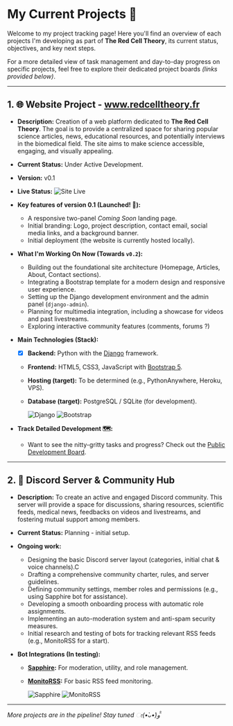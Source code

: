 # My Current Projects 🚀

Welcome to my project tracking page! Here you'll find an overview of each projects I'm developing as part of **The Red Cell Theory**, its current status, objectives, and key next steps.

For a more detailed view of task management and day-to-day progress on specific projects, feel free to explore their dedicated project boards _(links provided below)_.

---

##  1. 🌐 Website Project - www.redcelltheory.fr

* **Description:** Creation of a web platform dedicated to **The Red Cell Theory**. The goal is to provide a centralized space for sharing popular science articles, news, educational resources, and potentially interviews in the biomedical field. The site aims to make science accessible, engaging, and visually appealing.
* **Current Status:** Under Active Development.
* **Version:** v0.1
* **Live Status:** ![Site Live](https://img.shields.io/badge/%F0%9F%8C%8D%20Page%20is%20Live!-darkgreen?style=flat-square)
  
* **Key features of version 0.1 (Launched! 🎉):**
    * A responsive two-panel _Coming Soon_ landing page.
    * Initial branding: Logo, project description, contact email, social media links, and a background banner.
    * Initial deployment (the website is currently hosted locally).

* **What I'm Working On Now (Towards `v0.2`):**
    * Building out the foundational site architecture (Homepage, Articles, About, Contact sections).
    * Integrating a Bootstrap template for a modern design and responsive user experience.
    * Setting up the Django development environment and the admin panel (`django-admin`).
    * Planning for multimedia integration, including a showcase for videos and past livestreams.
    * Exploring interactive community features (comments, forums ?)
    
* **Main Technologies (Stack):**
    * [x] **Backend:** Python with the [Django](https://www.djangoproject.com/) framework.
    * **Frontend:** HTML5, CSS3, JavaScript with [Bootstrap 5](https://getbootstrap.com/).
    * **Hosting (target):** To be determined (e.g., PythonAnywhere, Heroku, VPS).
    * **Database (target):** PostgreSQL / SQLite (for development).

      ![Django](https://img.shields.io/badge/django-%23092E20.svg?style=for-the-badge&logo=django&logoColor=white) ![Bootstrap](https://img.shields.io/badge/bootstrap-%238511FA.svg?style=for-the-badge&logo=bootstrap&logoColor=white)

* **Track Detailed Development 🗺️:**
    * Want to see the nitty-gritty tasks and progress? Check out the [Public Development Board](LINK_TO_YOUR_PUBLIC_GITHUB_PROJECT_BOARD_HERE_IF_YOU_CREATE_ONE).

---

## 2. 💬 Discord Server & Community Hub

* **Description:** To create an active and engaged Discord community. This server will provide a space for discussions, sharing resources, scientific feeds, medical news, feedbacks on videos and livestreams, and fostering mutual support among members.
* **Current Status:** Planning - initial setup.
  
* **Ongoing work:**
    * Designing the basic Discord server layout (categories, initial chat & voice channels).C
    * Drafting a comprehensive community charter, rules, and server guidelines.
    * Defining community settings, member roles and permissions (e.g., using Sapphire bot for assistance).
    * Developing a smooth onboarding process with automatic role assignments.
    * Implementing an auto-moderation system and anti-spam security measures.
    * Initial research and testing of bots for tracking relevant RSS feeds (e.g., MonitoRSS for a start).
 
* **Bot Integrations (In testing):**
    * **[Sapphire](https://sapphirebot.com/):** For moderation, utility, and role management. 
    * **[MonitoRSS](https://monitorss.xyz/):** For basic RSS feed monitoring. 

      ![Sapphire](https://img.shields.io/badge/Bot-Sapphire-blueviolet?style=flat-square) ![MonitoRSS](https://img.shields.io/badge/Bot-MonitoRSS-orange?style=flat-square)
---

*More projects are in the pipeline! Stay tuned ೕ(•̀ᴗ•́)و ̑̑*

